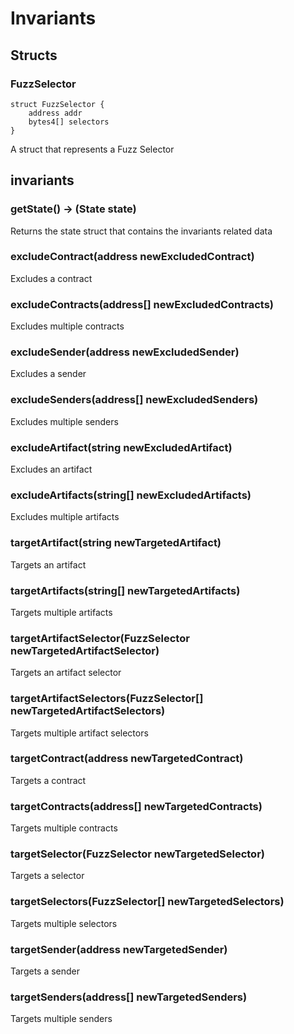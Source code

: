 # Invariants

## Structs

### FuzzSelector

```solidity
struct FuzzSelector {
	address addr
	bytes4[] selectors
}
```

A struct that represents a Fuzz Selector

## invariants

### **getState() &rarr; (State state)**

Returns the state struct that contains the invariants related data

### **excludeContract(address newExcludedContract)**

Excludes a contract

### **excludeContracts(address[] newExcludedContracts)**

Excludes multiple contracts

### **excludeSender(address newExcludedSender)**

Excludes a sender

### **excludeSenders(address[] newExcludedSenders)**

Excludes multiple senders

### **excludeArtifact(string newExcludedArtifact)**

Excludes an artifact

### **excludeArtifacts(string[] newExcludedArtifacts)**

Excludes multiple artifacts

### **targetArtifact(string newTargetedArtifact)**

Targets an artifact

### **targetArtifacts(string[] newTargetedArtifacts)**

Targets multiple artifacts

### **targetArtifactSelector(FuzzSelector newTargetedArtifactSelector)**

Targets an artifact selector

### **targetArtifactSelectors(FuzzSelector[] newTargetedArtifactSelectors)**

Targets multiple artifact selectors

### **targetContract(address newTargetedContract)**

Targets a contract

### **targetContracts(address[] newTargetedContracts)**

Targets multiple contracts

### **targetSelector(FuzzSelector newTargetedSelector)**

Targets a selector

### **targetSelectors(FuzzSelector[] newTargetedSelectors)**

Targets multiple selectors

### **targetSender(address newTargetedSender)**

Targets a sender

### **targetSenders(address[] newTargetedSenders)**

Targets multiple senders

